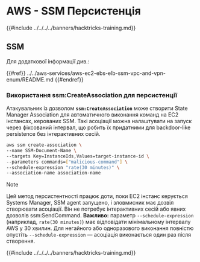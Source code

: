 # AWS - SSM Персистенція

{{#include ../../../../banners/hacktricks-training.md}}

## SSM

Для додаткової інформації див.:

{{#ref}}
../../aws-services/aws-ec2-ebs-elb-ssm-vpc-and-vpn-enum/README.md
{{#endref}}

### Використання ssm:CreateAssociation для персистенції

Атакувальник із дозволом **`ssm:CreateAssociation`** може створити State Manager Association для автоматичного виконання команд на EC2 інстансах, керованих SSM. Такі асоціації можна налаштувати на запуск через фіксований інтервал, що робить їх придатними для backdoor-like persistence без інтерактивних сесій.
```bash
aws ssm create-association \
--name SSM-Document-Name \
--targets Key=InstanceIds,Values=target-instance-id \
--parameters commands=["malicious-command"] \
--schedule-expression "rate(30 minutes)" \
--association-name association-name
```
> [!NOTE]
> Цей метод персистентності працює доти, поки EC2 інстанс керується Systems Manager, SSM agent запущено, і зловмисник має дозвіл створювати асоціації. Він не потребує інтерактивних сесій або явних дозволів ssm:SendCommand. **Важливо:** параметр `--schedule-expression` (наприклад, `rate(30 minutes)`) має відповідати мінімальному інтервалу AWS у 30 хвилин. Для негайного або одноразового виконання повністю опустіть `--schedule-expression` — асоціація виконається один раз після створення.

{{#include ../../../../banners/hacktricks-training.md}}

